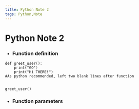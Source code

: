 ```yaml
---
title: Python Note 2
tags: Python,Note
---
```

# Python Note 2

+ ### Function definition
```
def greet_user():
    print("GO")
    print("Hi THERE!")
#As python recommended, left two blank lines after function


greet_user()
```

+ ### Function parameters